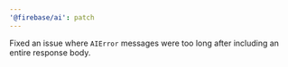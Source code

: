 ```yaml
---
'@firebase/ai': patch
---
```


Fixed an issue where `AIError` messages were too long after including an entire response body.
